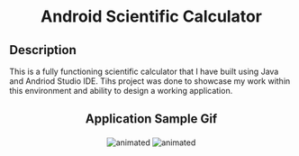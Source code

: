 # <p align=center>Android Scientific Calculator</p>
 
 ## Description
 This is a fully functioning scientific calculator that I have built using Java and Andriod Studio IDE. Tihs project was done to showcase my work within this environment and ability to design a working application. 

## <p align=center>Application Sample Gif</p>
<p align="center">
  <img src="https://media.giphy.com/media/8HU1ieUSiLhZQ5oKlt/giphy.gif" alt="animated" />
  <img src="https://media.giphy.com/media/1eR7Au2Mmis4YJFfWe/giphy.gif" alt="animated" />
</p>
